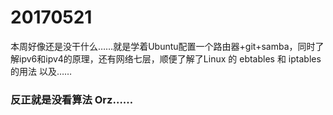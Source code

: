 # 20170521
本周好像还是没干什么……就是学着Ubuntu配置一个路由器+git+samba，同时了解ipv6和ipv4的原理，还有网络七层，顺便了解了Linux 的 ebtables 和 iptables 的用法 以及……<br/>
### 反正就是没看算法 Orz……
